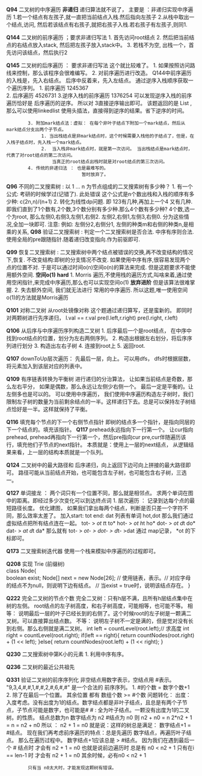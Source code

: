 **Q94**     二叉树的中序遍历
**非递归**   递归算法就不说了， 主要是 ：非递归实现中序遍历
            1.若一个结点有左孩子,就一直把当前结点入栈.然后指向左孩子
            2.从栈中取出一个结点,访问, 然后若该结点有右孩子,就把右孩子入栈.若右孩子有左孩子,则同1.

**Q144**     二叉树的前序遍历  ；要求非递归写法
            1. 首先访问root结点
            2. 然后把当前结点的右结点放入stack, 然后把左孩子放入stack中。
            3. 若栈不为空, 出栈一个，首先访问该结点，然后执行2
            
**Q145**     二叉树的后序遍历 ： 要求非递归写法   这个就比较难了。
            1. 如果按照访问路线来控制，那么该程序会很难编写。
            2. 对前序遍历进行改造。 Q144中前序遍历的入栈是，先入右结点。 后序中反着来，先入左结点。
                     通过逆序入栈顺序获取一个遍历序列。
                     1. 前序遍历  1245367  
                     2. 后序遍历  4526731
                     3.逆序入栈的前序遍历  1376254
                     可以发现逆序入栈的前序遍历恰好是 后序遍历的逆序。
                     所以对 3直接逆序输出即可。
                    该题返回的是 List<Integer> ,那么可以使用linkedlist 使用头插法，直接得到逆序的结果。省下逆序的时间。
            
            3. 附加mark结点法：虚拟： 在每个非叶子结点下附加一个mark结点，然后从mark结点分支出两个子节点。
                 1. 当出栈结点是非mark结点时，这个时候需要入栈他的子结点了，但是，在入栈子结点时，先入栈一个mark结点。
                 2.  当入栈非mark结点时，就是第一次访问。 当出栈结点是mark结点时，代表了对root结点的第二次访问。
                     当真正的root结点出栈时就是对root结点的第三次访问。
            4. 传统的非递归法 ： 也是最难写的。
                                暂时放弃了。




**Q96**     不同的二叉搜索树 : 以 1 ... n 为节点组成的二叉搜索树有多少种？
            1. 有一个公式: 考研的时候学过(记错了).   此处错误 这个公式是n个数出栈和入栈的顺序有多少种: c(2n,n)/(n+1)
            2. 转化为线性dp问题. 即 123有几种,再加上一个4 又有几种.即我们直到了1个数有,2个数,3个数分别有多少种.那么4个数有多少种?
                4个数,选一个为root, 那么左侧0,右侧3,左侧1,右侧2.   左侧2,右侧1,左侧3,右侧0. 分为这些情况,全加一块即可.
                注意: 例如: 左侧分2,右侧分1, 左侧的种类m和右侧的种类n,是相乘的关系,
**Q98**     验证二叉搜索树  : 判定一个二叉搜索树是否合法.
            中序有序则合法.  使用全局的pre跟随指针.随着递归改变指向.作为前驱即可.

**Q99**     恢复二叉搜索树  : 二叉搜索树中两个结点被错误的交换,再不改变结构的情况下,恢复. 不改变结构:即树的分支情况不改变.
            如果使用中序有序,很容易发现两个点的位置不对. 于是可以通过时间o(n)空间o(n)的算法来完成. 但是这题要求不能使用额外空间.
 **空间o(1)**
 **hard**   1. Morris 遍历,不使用栈的遍历方式,叫啥来着,通过使用空闲指针,来完成中序遍历,那么也可以实现空间o(1)
 **放弃进阶**               但是该算法很难掌握.
            2. 失去额外空间, 我们就无法进行 常用的中序遍历.   所以这题,唯一使用空间o(1)的方法就是Morris遍历 


**Q101**     对称二叉树   从root处镜像对称
            这个题通过递归算写，还是蛮新的。 即同时对两颗树进行先序递归， 
            l.val == r.val
            pre(l.left,r.right) pre(l.right, r.left)

**Q106**     从后序与中序遍历序列构造二叉树
            1. 后序最后一个是root结点， 在中序中找到root结点的位置，划分为左右两侧序列。
            2. 构造出根据左右划分，将后序序列进行划分
            3. 构造出左右子树
            4. 连接到root上
            5. 返回root.


**Q107**    downToUp层次遍历：  先最后一层，向上。
            可以用dfs， dfs时根据层数，将元素加入到该层对应的列表中。


**Q109**   有序链表转换为平衡树
            进行递归的分治算法， 让如果当前结点是奇数，那么左右平分， 如果是偶数，那么永远让左侧少右侧一个。
            最后一定是平衡的。让左侧多也是可以的。
            可以使用中序遍历， 我们使用中序遍历构造左子树时，我们限制左子树的数量为当前剩余结点的一半。这样递归下去。总是可以保持左子树结点恰好是一半。这样就保持了平衡。



**Q116**    填充每个节点的下一个右侧节点指针 即树的结点多一个指针，是指向同层的下一个结点的。填充该指针。
**Q117**    prehead永远指向下一行第一个。 让cur指向prehead, prehead再指向下一行第一个，然后pre指向cur
            pre,cur伴随遍历该行，填充他们子节点的next指针。
            本质就是：使用上一层的next结点，  从逻辑结果来看，上一层的结构本质就是一个队列。


**Q124**     二叉树中的最大路径和
                 后序递归，向上返回下边可向上拼接的最大路径即可。 路径可能从当前结点开始，也可能包含左子树，也可能包含右子树，三选一。


**Q127**     单词接龙 ： 两个词只有一个位置不同，那么就是相邻点。
            求两个单词在图中的距离。即经过多少次变化可以到达终点词
            1. 层次遍历    ： 记录到达每个点的最短路径长度。
            优化建图， 如果我们拿出每两个结点，判断是否只差一个字符不同，那么效率太差了。
            加入start: tot  end: dat     列表有单词 hot,dot
            那么我们通过虚拟结点把所有结点连在一起。 
            tot- > *ot  t*t to*
            hot- > *ot  h*t ho*
            dot- > *ot  d*t do*
            dat- > *at  d*t da* 
            那么就有 tot- > *ot- >   dot- >   d*t- >dat 
            通过 map记录， *ot 的下标即可。


**Q173**    二叉搜索树迭代器
            使用一个栈来模拟中序遍历的过程即可。


**Q208**     实现 Trie (前缀树)  
                class Node{   
                    boolean exist;
                    Node[] next = new Node[26]; // 使用链表，表示。// 对应字母的结点不为null，则说明下边有结点。
                    // 当exist = true时，说明该结点存在。
                }


**Q222**     完全二叉树的节点个数  完全二叉树：只有h层不满，且所有h层结点集中在树的左侧。
             root结点的左子树高度，和右子树高度，可能相等，也可能不等。
             相等： 说明最后一层的叶子已经长到的右侧了。这个时候root的左子树是一颗满二叉树。可以直接算出结点数。
             不等： 说明左子树不一定是满的，但是觉对没有长到右侧。那么右侧就是满二叉树。
                int left = countLevel(root.left);// 求高度
                int right = countLevel(root.right);
                if(left == right){
                    return countNodes(root.right) + (1 << left);
                }else{
                    return countNodes(root.left) + (1 << right);
                }

**Q230**     二叉搜索树中第K小的元素
            1. 利用中序有序。

**Q236**      二叉树的最近公共祖先


**Q331**      验证二叉树的前序序列化  非空结点用数字表示，空结点用 #表示。
              "9,3,4,#,#,1,#,#,2,#,6,#,#"  是一个合法的 前序序列。
              1. #的个数 = 数字个数+1
              2. 除了在最后一个位置。 其余位置 都有  数组个数 >= #个数
            问题转化： 出度：入度考虑。没有出度为1的结点。数字结点都是非叶子结点，且总是有两个子节点，子节点可能是数字，也可能是#
            # : 全为叶子结点。一颗没有出度为1的二叉树。的性质。
            结点总数为n  数字结点为 n2  #结点为 n0
            则 n2 + n0 = n
            2*n2 + 1 = n = n2 + n0       所以 ： n2 + 1 = n0  就是说：这样的树总是满足： 数字结点+1 = #结点。
            现在我们再考虑前序遍历的特点：总是先遍历 数字结点，再遍历叶子结点。 那么在遍历过程中。
            数字结点+1应该总是 > #结点。  因为我们在遇到最后一个 # 结点时 才会有 n2 + 1 = n0 也就是说前边遍历时
            总是有 n0 < n2 + 1  只有在i == len-1 时 才会有 n2 + 1 = n0 其余时候，必有n0 < n2 + 1

            只有当 n0太大时，才能发现这颗树有错误。